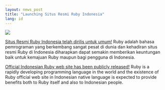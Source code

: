 ```yaml
---
layout: news_post
title: "Launching Situs Resmi Ruby Indonesia"
lang: id
---
```


[![](http://farm2.static.flickr.com/1244/996092833_e18e3faa88_m.jpg)][1]

[Situs Resmi Ruby Indonesia telah dirilis untuk umum!][2] Ruby adalah
bahasa pemrograman yang berkembang sangat pesat di dunia dan kehadiran
situs resmi Ruby di Indonesia diharapkan dapat semakin memberikan
keuntungan baik untuk kemajuan Ruby maupun bagi pengguna di Indonesia.

[Official Indonesian Ruby web site has been publicly released!][2] Ruby
is a rapidly developing programming language in the world and the
existence of Ruby official web site in Indonesian native language is
expected to provide benefits both to Ruby itself and also to Indonesian
people.



[1]: http://www.flickr.com/photos/ariekusumaatmaja/996092833/ 
[2]: http://ariekusumaatmaja.wordpress.com/2007/08/04/wwwruby-langorgid-rilis/ 
